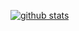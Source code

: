 [![github stats](https://github-readme-stats.vercel.app/api?username=StarrFox&theme=onedark)](https://github.com/anuraghazra/github-readme-stats)
